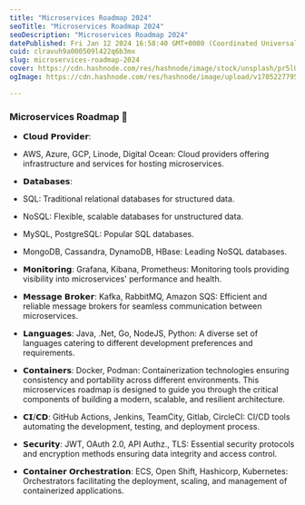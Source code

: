 ```yaml
---
title: "Microservices Roadmap 2024"
seoTitle: "Microservices Roadmap 2024"
seoDescription: "Microservices Roadmap 2024"
datePublished: Fri Jan 12 2024 16:58:40 GMT+0000 (Coordinated Universal Time)
cuid: clravuh9a000509l422q6b3mx
slug: microservices-roadmap-2024
cover: https://cdn.hashnode.com/res/hashnode/image/stock/unsplash/pr5lUMgocTs/upload/1fab76a14d3f52ced8d874e9744f98e9.jpeg
ogImage: https://cdn.hashnode.com/res/hashnode/image/upload/v1705227795116/c80ae0f6-8f0d-427d-8e1c-9a6b20eccc15.jpeg

---
```


### Microservices Roadmap 🚀

* 𝗖𝗹𝗼𝘂𝗱 𝗣𝗿𝗼𝘃𝗶𝗱𝗲𝗿:
    
* AWS, Azure, GCP, Linode, Digital Ocean: Cloud providers offering infrastructure and services for hosting microservices.
    
* 𝗗𝗮𝘁𝗮𝗯𝗮𝘀𝗲𝘀:
    
* SQL: Traditional relational databases for structured data.
    
* NoSQL: Flexible, scalable databases for unstructured data.
    
* MySQL, PostgreSQL: Popular SQL databases.
    
* MongoDB, Cassandra, DynamoDB, HBase: Leading NoSQL databases.
    
* 𝗠𝗼𝗻𝗶𝘁𝗼𝗿𝗶𝗻𝗴: Grafana, Kibana, Prometheus: Monitoring tools providing visibility into microservices' performance and health.
    
* 𝗠𝗲𝘀𝘀𝗮𝗴𝗲 𝗕𝗿𝗼𝗸𝗲𝗿: Kafka, RabbitMQ, Amazon SQS: Efficient and reliable message brokers for seamless communication between microservices.
    
* 𝗟𝗮𝗻𝗴𝘂𝗮𝗴𝗲𝘀: Java, .Net, Go, NodeJS, Python: A diverse set of languages catering to different development preferences and requirements.
    
* 𝗖𝗼𝗻𝘁𝗮𝗶𝗻𝗲𝗿𝘀: Docker, Podman: Containerization technologies ensuring consistency and portability across different environments. This microservices roadmap is designed to guide you through the critical components of building a modern, scalable, and resilient architecture.
    
* 𝗖𝗜/𝗖𝗗: GitHub Actions, Jenkins, TeamCity, Gitlab, CircleCI: CI/CD tools automating the development, testing, and deployment process.
    
* 𝗦𝗲𝗰𝘂𝗿𝗶𝘁𝘆: JWT, OAuth 2.0, API Authz., TLS: Essential security protocols and encryption methods ensuring data integrity and access control.
    
* 𝗖𝗼𝗻𝘁𝗮𝗶𝗻𝗲𝗿 𝗢𝗿𝗰𝗵𝗲𝘀𝘁𝗿𝗮𝘁𝗶𝗼𝗻: ECS, Open Shift, Hashicorp, Kubernetes: Orchestrators facilitating the deployment, scaling, and management of containerized applications.